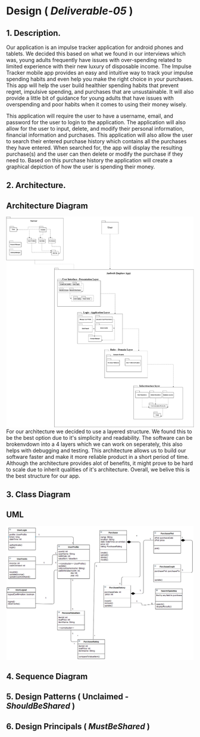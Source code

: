 # Design ( *Deliverable-05* )

## 1. Description.
Our application is an impulse tracker application for android phones and tablets. We decided this based on what we found in our interviews which was, young adults frequently have issues with over-spending related to limited experience with their new luxury of disposable income. The Impulse Tracker mobile app provides an easy and intuitive way to track your impulse spending habits and even help you make the right choice in your purchases. This app will help the user build healthier spending habits that prevent regret, impulsive spending, and purchases that are unsustainable. It will also provide a little bit of guidance for young adults that have issues with overspending and poor habits when it comes to using their money wisely.

This application will require the user to have a username, email, and password for the user to login to the application. The application will also allow for the user to input, delete, and modify their personal information, financial information and purchases. This application will also allow the user to search their entered purchase history which contains all the purchases they have entered. When searched for, the app will display the resulting purchase(s) and the user can then delete or modify the purchase if they need to. Based on this purchase history the application will create a graphical depiction of how the user is spending their money.


## 2. Architecture.
  ## Architecture Diagram
  ![Architecture Diagram](./img/Architecture.png)
  For our architecture we decided to use a layered structure. We found this to be the best option due to it's simplicity and readability. The software can be brokenvdown into a 4 layers which we can work on seperately, this also helps with debugging and testing. This architecture allows us to build our software faster and make it more reliable product in a short period of time. Although the architecture provides alot of benefits, it might prove to be hard to scale due to inherit qualities of it's architecture. Overall, we belive this is the best structure for our app.
  
## 3. Class Diagram 
  ## UML
  ![refined UML](./img/d5_rfUML.png)

## 4. Sequence Diagram

## 5. Design Patterns ( __Unclaimed__ - _ShouldBeShared_ )

## 6. Design Principals ( _MustBeShared_ )

